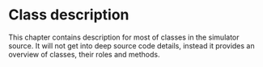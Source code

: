 # Class description

This chapter contains description for most of classes in the simulator source.
It will not get into deep source code details, instead it provides an overview of 
classes, their roles and methods.